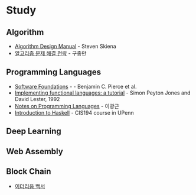Study
=====

Algorithm
---------

  - [Algorithm Design Manual](http://www.algorist.com/) - Steven Skiena
  - [알고리즘 문제 해결 전략](http://book.algospot.com/) - 구종만

Programming Languages
---------------------

  - [Software Foundations](http://www.cis.upenn.edu/~bcpierce/sf/) - - Benjamin C. Pierce et al.
  - [Implementing functional languages: a tutorial](http://research.microsoft.com/en-us/um/people/simonpj/papers/pj-lester-book/) - Simon Peyton Jones and David Lester, 1992
  - [Notes on Programming Languages](http://kwangkeunyi.snu.ac.kr/pl-book-draft.pdf) - 이광근
  - [Introduction to Haskell](http://www.seas.upenn.edu/~cis194/spring13/) - CIS194 course in UPenn

Deep Learning
-------------

Web Assembly
------------

Block Chain
-----------

  - [이더리움 백서](https://drive.google.com/open?id=0BwBkN9fNGDPeUkZpMzZzMUJZaXM)

